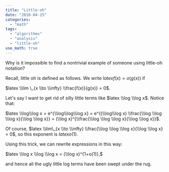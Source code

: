 ```yaml
---
title: "Little-oh"
date: "2010-04-25"
categories:
  - "math"
tags:
  - "algorithms"
  - "analysis"
  - "little-oh"
use_math: true
---
```


Why is it impossible to find a nontrivial example of someone using little-oh notation?

Recall, little oh is defined as follows. We write $latex f(x) = o(g(x))$ if

$latex \\lim \_{x \\to \\infty} \\frac{f(x)}{g(x)} = 0$.

Let's say I want to get rid of silly little terms like $latex \\log \\log x$. Notice that:

$latex \\log\\log x = e^{\\log\\log\\log x} = e^{(\\log\\log x) \\frac{\\log \\log \\log x}{\\log \\log x}} = (\\log x)^{\\frac{\\log \\log \\log x}{\\log \\log x}}$.

Of course, $latex \\lim\_{x \\to \\infty} \\frac{\\log \\log \\log x}{\\log \\log x} = 0$, so this exponent is $latex o(1)$.

Using this trick, we can rewrite expressions in this way:

$latex \\log x \\log \\log x = (\\log x)^{1+o(1)},$

and hence all the ugly little log terms have been swept under the rug.
